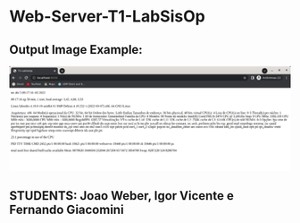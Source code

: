 # Web-Server-T1-LabSisOp

## Output Image Example:


![alt text](https://github.com/iMarVic/Web-Server-T1-LabSisOp/blob/main/t1-final-labSisOp.png?raw=true)

## STUDENTS: Joao Weber, Igor Vicente e Fernando Giacomini
